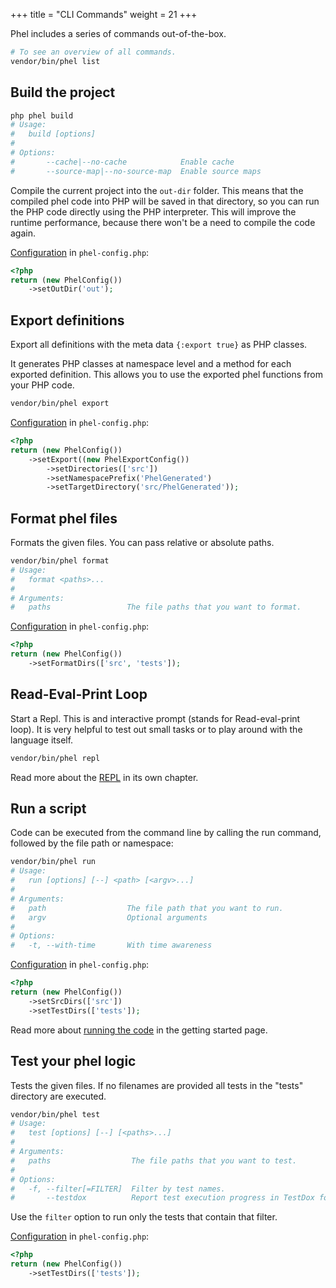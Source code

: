 +++
title = "CLI Commands"
weight = 21
+++

Phel includes a series of commands out-of-the-box.

```bash
# To see an overview of all commands.
vendor/bin/phel list
```

## Build the project

```bash
php phel build
# Usage:
#   build [options]
#
# Options:
#       --cache|--no-cache            Enable cache
#       --source-map|--no-source-map  Enable source maps
```

Compile the current project into the `out-dir` folder. This means that the compiled phel code into PHP will be saved in that directory, so you can run the PHP code directly using the PHP interpreter. This will improve the runtime performance, because there won't be a need to compile the code again.

[Configuration](/documentation/configuration/) in `phel-config.php`:
```php
<?php
return (new PhelConfig())
    ->setOutDir('out');
```

## Export definitions

Export all definitions with the meta data `{:export true}` as PHP classes. 

It generates PHP classes at namespace level and a method for each exported definition. This allows you to use the exported phel functions from your PHP code.

```bash
vendor/bin/phel export
```

[Configuration](/documentation/configuration/) in `phel-config.php`:
```php
<?php
return (new PhelConfig())
    ->setExport((new PhelExportConfig())
        ->setDirectories(['src'])
        ->setNamespacePrefix('PhelGenerated')
        ->setTargetDirectory('src/PhelGenerated'));
```

## Format phel files

Formats the given files. You can pass relative or absolute paths.

```bash
vendor/bin/phel format
# Usage:
#   format <paths>...
# 
# Arguments:
#   paths                 The file paths that you want to format.
```

[Configuration](/documentation/configuration/) in `phel-config.php`:
```php
<?php
return (new PhelConfig())
    ->setFormatDirs(['src', 'tests']);
```

## Read-Eval-Print Loop

Start a Repl. This is and interactive prompt (stands for Read-eval-print loop). It is very helpful to test out small tasks or to play around with the language itself.

```bash
vendor/bin/phel repl
```

Read more about the [REPL](/documentation/repl) in its own chapter.

## Run a script

Code can be executed from the command line by calling the run command, followed by the file path or namespace:

```bash
vendor/bin/phel run
# Usage:
#   run [options] [--] <path> [<argv>...]
# 
# Arguments:
#   path                  The file path that you want to run.
#   argv                  Optional arguments
# 
# Options:
#   -t, --with-time       With time awareness
```

[Configuration](/documentation/configuration/) in `phel-config.php`:
```php
<?php
return (new PhelConfig())
    ->setSrcDirs(['src'])
    ->setTestDirs(['tests']);
```

Read more about [running the code](/documentation/getting-started/#running-the-code) in the getting started page.

## Test your phel logic

Tests the given files. If no filenames are provided all tests in the "tests" directory are executed.

```bash
vendor/bin/phel test
# Usage:
#   test [options] [--] [<paths>...]
# 
# Arguments:
#   paths                  The file paths that you want to test.
# 
# Options:
#   -f, --filter[=FILTER]  Filter by test names.
#       --testdox          Report test execution progress in TestDox format.

```

Use the `filter` option to run only the tests that contain that filter.

[Configuration](/documentation/configuration/) in `phel-config.php`:
```php
<?php
return (new PhelConfig())
    ->setTestDirs(['tests']);
```
